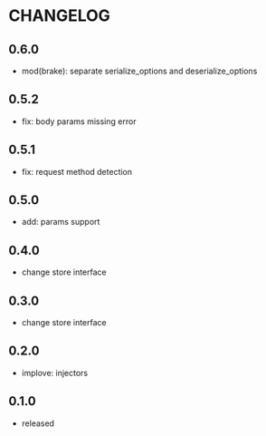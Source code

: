 # CHANGELOG

## 0.6.0

- mod(brake): separate serialize_options and deserialize_options

## 0.5.2

- fix: body params missing error

## 0.5.1

- fix: request method detection

## 0.5.0

- add: params support

## 0.4.0

- change store interface

## 0.3.0

- change store interface

## 0.2.0

- implove: injectors

## 0.1.0

- released
